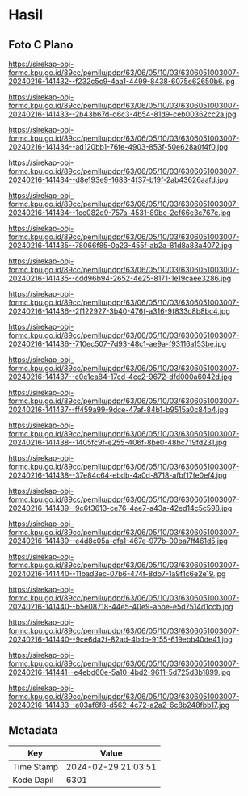 # Hasil

## Foto C Plano

https://sirekap-obj-formc.kpu.go.id/89cc/pemilu/pdpr/63/06/05/10/03/6306051003007-20240216-141432--f232c5c9-4aa1-4499-8438-6075e62650b6.jpg

https://sirekap-obj-formc.kpu.go.id/89cc/pemilu/pdpr/63/06/05/10/03/6306051003007-20240216-141433--2b43b67d-d6c3-4b54-81d9-ceb00362cc2a.jpg

https://sirekap-obj-formc.kpu.go.id/89cc/pemilu/pdpr/63/06/05/10/03/6306051003007-20240216-141434--ad120bb1-76fe-4903-853f-50e628a0f4f0.jpg

https://sirekap-obj-formc.kpu.go.id/89cc/pemilu/pdpr/63/06/05/10/03/6306051003007-20240216-141434--d8e193e9-1683-4f37-b19f-2ab43626aafd.jpg

https://sirekap-obj-formc.kpu.go.id/89cc/pemilu/pdpr/63/06/05/10/03/6306051003007-20240216-141434--1ce082d9-757a-4531-89be-2ef66e3c767e.jpg

https://sirekap-obj-formc.kpu.go.id/89cc/pemilu/pdpr/63/06/05/10/03/6306051003007-20240216-141435--78066f85-0a23-455f-ab2a-81d8a83a4072.jpg

https://sirekap-obj-formc.kpu.go.id/89cc/pemilu/pdpr/63/06/05/10/03/6306051003007-20240216-141435--cdd96b94-2652-4e25-8171-1e19caee3286.jpg

https://sirekap-obj-formc.kpu.go.id/89cc/pemilu/pdpr/63/06/05/10/03/6306051003007-20240216-141436--2f122927-3b40-476f-a316-9f833c8b8bc4.jpg

https://sirekap-obj-formc.kpu.go.id/89cc/pemilu/pdpr/63/06/05/10/03/6306051003007-20240216-141436--710ec507-7d93-48c1-ae9a-f93116a153be.jpg

https://sirekap-obj-formc.kpu.go.id/89cc/pemilu/pdpr/63/06/05/10/03/6306051003007-20240216-141437--c0c1ea84-17cd-4cc2-9672-dfd000a6042d.jpg

https://sirekap-obj-formc.kpu.go.id/89cc/pemilu/pdpr/63/06/05/10/03/6306051003007-20240216-141437--ff459a99-9dce-47af-84b1-b9515a0c84b4.jpg

https://sirekap-obj-formc.kpu.go.id/89cc/pemilu/pdpr/63/06/05/10/03/6306051003007-20240216-141438--1405fc9f-e255-406f-8be0-48bc719fd231.jpg

https://sirekap-obj-formc.kpu.go.id/89cc/pemilu/pdpr/63/06/05/10/03/6306051003007-20240216-141438--37e84c64-ebdb-4a0d-8718-afbf17fe0ef4.jpg

https://sirekap-obj-formc.kpu.go.id/89cc/pemilu/pdpr/63/06/05/10/03/6306051003007-20240216-141439--9c6f3613-ce76-4ae7-a43a-42ed14c5c598.jpg

https://sirekap-obj-formc.kpu.go.id/89cc/pemilu/pdpr/63/06/05/10/03/6306051003007-20240216-141439--e4d8c05a-dfa1-467e-977b-00ba7ff461d5.jpg

https://sirekap-obj-formc.kpu.go.id/89cc/pemilu/pdpr/63/06/05/10/03/6306051003007-20240216-141440--11bad3ec-07b6-474f-8db7-1a9f1c6e2e19.jpg

https://sirekap-obj-formc.kpu.go.id/89cc/pemilu/pdpr/63/06/05/10/03/6306051003007-20240216-141440--b5e08718-44e5-40e9-a5be-e5d7514d1ccb.jpg

https://sirekap-obj-formc.kpu.go.id/89cc/pemilu/pdpr/63/06/05/10/03/6306051003007-20240216-141440--9ce6da2f-82ad-4bdb-9155-619ebb40de41.jpg

https://sirekap-obj-formc.kpu.go.id/89cc/pemilu/pdpr/63/06/05/10/03/6306051003007-20240216-141441--e4ebd60e-5a10-4bd2-9611-5d725d3b1899.jpg

https://sirekap-obj-formc.kpu.go.id/89cc/pemilu/pdpr/63/06/05/10/03/6306051003007-20240216-141433--a03af6f8-d562-4c72-a2a2-6c8b248fbb17.jpg


## Metadata

| Key        | Value               |
| ---------- | ------------------- |
| Time Stamp | 2024-02-29 21:03:51 |
| Kode Dapil | 6301                |



